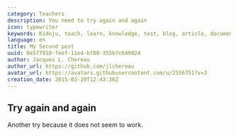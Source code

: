 ```yaml
---
category: Teachers
description: You need to try again and again
icon: typewriter
keywords: Kidoju, teach, learn, knowledge, test, blog, article, documentation, ebook, video, webinar, slide
language: en
title: My Second post
uuid: 0e577910-feef-11e4-bf80-355b7c649924
author: Jacques L. Chereau
author_url: https://github.com/jlchereau
avatar_url: https://avatars.githubusercontent.com/u/2556751?v=3
creation_date: 2015-03-20T12:43:36Z
---
```

## Try again and again

Another try because it does not seem to work.
